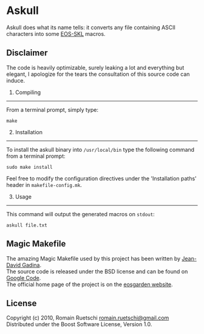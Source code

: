 
Askull
======

Askull does what its name tells: it converts any file containing ASCII characters into some [EOS-SKL](https://github.com/macmade/EOS-SKL) macros.

Disclaimer
----------

The code is heavily optimizable, surely leaking a lot and everything but elegant, I apologize for the tears the consultation of this source code can induce.

1. Compiling
------------

From a terminal prompt, simply type:

    make

2. Installation
---------------

To install the askull binary into `/usr/local/bin` type the following command from a terminal prompt:

    sudo make install

Feel free to modify the configuration directives under the 'Installation paths' header in `makefile-config.mk`.

3. Usage
--------

This command will output the generated macros on `stdout`:

    askull file.txt

Magic Makefile
--------------

The amazing Magic Makefile used by this project has been written by [Jean-David Gadina](mailto:macmade@eosgarden.com).  
The source code is released under the BSD license and can be found on [Google Code](http://code.google.com/p/magic-makefile/).  
The official home page of the project is on the [eosgarden website](http://www.eosgarden.com/en/opensource/magic-makefile/).

License
-------

Copyright (c) 2010, Romain Ruetschi <romain.ruetschi@gmail.com>  
Distributed under the Boost Software License, Version 1.0.

